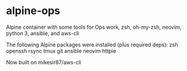 # alpine-ops
Alpine container with some tools for Ops work, zsh, oh-my-zsh, neovim, python 3, ansible, and aws-cli

The following Alpine packages were installed (plus required deps):
zsh openssh rsync tmux git ansible neovim httpie

Now built on mikesir87/aws-cli
